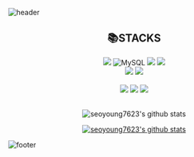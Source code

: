 ![header](https://capsule-render.vercel.app/api?type=waving&color=gradient&customColorList=15&height=200&section=header&text=Seo%20Young%20Yoon%20🍒&fontSize=65)

<div align = "center"><h2>📚STACKS</h2></div>

<div align = "center">
  <img src="https://img.shields.io/badge/Spring-6DB33F?style=flat-square&logo=Spring&logoColor=white"/></a>
  <!-- <img alt="SpringBoot" src="https://img.shields.io/badge/SpringBoot-6DB33F?style=flat-square&logo=SpringBoot&logoColor=white"/> -->
  <img alt="MySQL" src="https://img.shields.io/badge/MySQL-4479A1?style=flat-square&logo=MySQL&logoColor=white"/>
  <img src="https://img.shields.io/badge/Java-2C2255?style=flat-square&logo=Java&logoColor=white"/>
  <img src="https://img.shields.io/badge/Python-3776AB?style=flat-square&logo=Python&logoColor=white"/>
  <!-- <img src="https://img.shields.io/badge/Linux-FCC624?style=flat-square&logo=Linux&logoColor=white"/> -->
  </br>
  <!-- 
  <img src="https://img.shields.io/badge/html5-E34F26?style=flat-square&logo=html5&logoColor=white"> 
  <img src="https://img.shields.io/badge/css-1572B6?style=flat-square&logo=css3&logoColor=white"> 
  </br> -->
  
  <img src="https://img.shields.io/badge/apache tomcat-F8DC75?style=flat-square&logo=apachetomcat&logoColor=white">
  <img src="https://img.shields.io/badge/Amazon AWS-FF9900?style=flat-square&logo=Amazon AWS&logoColor=white"/>
  <!-- <img src="https://img.shields.io/badge/Amazon EC2-FF9900?style=flat-square&logo=Amazon EC2&logoColor=white"/>
  <img src="https://img.shields.io/badge/Amazon RDS-527FFF?style=flat-square&logo=Amazon RDS&logoColor=white"/>
  <img src="https://img.shields.io/badge/Amazon S3-569A31?style=flat-square&logo=Amazon S3&logoColor=white"/> -->
  </br>
 </div>
 <div align = "center">
 <br>
  <img src="https://img.shields.io/badge/Notion-000000?style=flat-square&logo=Notion&logoColor=white"/>
  <img src="https://img.shields.io/badge/Discord-5865F2?style=flat-square&logo=Discord&logoColor=white"/>
  <img src="https://img.shields.io/badge/GitHub-181717?style=flat-square&logo=GitHub&logoColor=white"/>
  
 <!-- [![Hits](https://hits.seeyoufarm.com/api/count/incr/badge.svg?url=https%3A%2F%2Fgithub.com%2Fseoyoung7623%2Fhit-counter&count_bg=%23000000&title_bg=%23FF7E7E&icon=&icon_color=%238C8C8C&title=hits&edge_flat=false)](https://hits.seeyoufarm.com) -->
  
  </br>
 </div>


 <br>
 
 <div align = "center">
 
![seoyoung7623's github stats](https://github-readme-stats.vercel.app/api?username=seoyoung7623&show_icons=true)

[![seoyoung7623's github stats](https://github-readme-stats.vercel.app/api/top-langs/?username=seoyoung7623&show_icons=true&hide_border=true&title_color=004386&icon_color=004386&layout=compact)](https://github.com/seoyoung7623)

</div>



![footer](https://capsule-render.vercel.app/api?type=waving&color=gradient&customColorList=15&height=150&section=footer&text=🍀&fontSize=55) 

